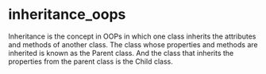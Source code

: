 # inheritance_oops

 Inheritance is the concept in OOPs in which one class inherits the attributes and methods of another class. The class whose properties and methods are inherited is known as the Parent class. And the class that inherits the properties from the parent class is the Child class.  
